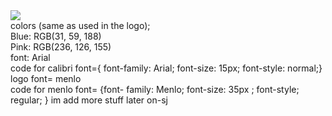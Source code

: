 
<img src="https://user-images.githubusercontent.com/78987191/109760700-0396ce80-7ba4-11eb-8d51-894ecd9bbb7a.jpg" >
<br>
colors (same as used in the logo);
<br>
Blue: RGB(31, 59, 188)
<br>
Pink: RGB(236, 126, 155)
<br>
font: Arial
<br>
code for calibri font={ font-family: Arial; font-size: 15px; font-style: normal;}
<br>
logo font= menlo
<br>
code for menlo font= {font- family: Menlo; font-size: 35px ; font-style; regular; }
im add more stuff later on-sj
